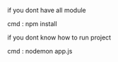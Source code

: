 if you dont  have all module

cmd : npm install

if you dont know how to run project 

cmd :  nodemon app.js
